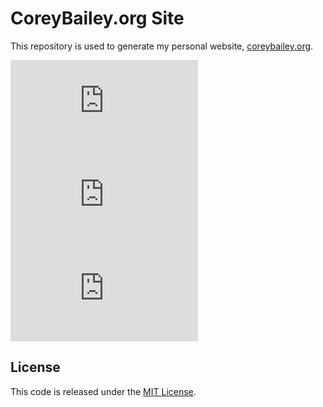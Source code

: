 CoreyBailey.org Site
====================

This repository is used to generate my personal website, [coreybailey.org](http://www.coreybailey.org). 

![GitHub code size in bytes](https://img.shields.io/github/languages/code-size/coreybailey07/coreybailey.org)
![GitHub release (latest SemVer including pre-releases)](https://img.shields.io/github/v/release/coreybailey07/coreybailey.org?include_prereleases)
![GitHub issues](https://img.shields.io/github/issues/coreybailey07/coreybailey.org)

## License

This code is released under the [MIT License](LICENSE.md).

